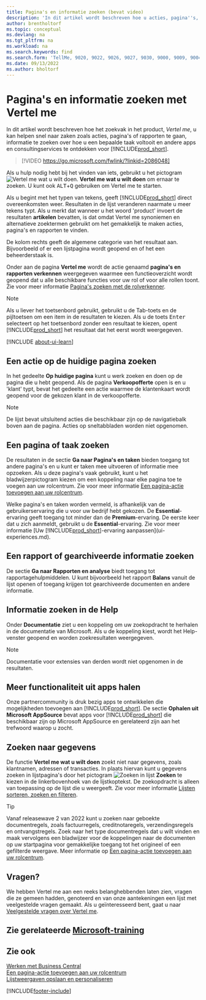 ```yaml
---
title: Pagina's en informatie zoeken (bevat video)
description: 'In dit artikel wordt beschreven hoe u acties, pagina''s, rapporten, documentatie, en gegevens zoekt, en ook andere apps en consultingservices.'
author: brentholtorf
ms.topic: conceptual
ms.devlang: na
ms.tgt_pltfrm: na
ms.workload: na
ms.search.keywords: find
ms.search.form: 'TellMe, 9020, 9022, 9026, 9027, 9030, 9000, 9009, 9004, 9005, 9024, 9006, 9007, 9010, 9016, 9017'
ms.date: 09/13/2022
ms.author: bholtorf
---
```

# <a name="finding-pages-and-information-with-tell-me"></a><a name="finding-pages-and-information-with-tell-me"></a>Pagina's en informatie zoeken met Vertel me

In dit artikel wordt beschreven hoe het zoekvak in het product, *Vertel me*, u kan helpen snel naar zaken zoals acties, pagina's of rapporten te gaan, informatie te zoeken over hoe u een bepaalde taak voltooit en andere apps en consultingservices te ontdekken voor [!INCLUDE[prod_short](includes/prod_short.md)].  


> [!VIDEO https://go.microsoft.com/fwlink/?linkid=2086048]

Als u hulp nodig hebt bij het vinden van iets, gebruikt u het pictogram ![Vertel me wat u wilt doen.](media/ui-search/search.png "Zoeken naar pagina of rapport") **Vertel me wat u wilt doen** om ernaar te zoeken. U kunt ook <kbd>ALT</kbd>+<kbd>Q</kbd> gebruiken om Vertel me te starten.

Als u begint met het typen van tekens, geeft [!INCLUDE[prod_short](includes/prod_short.md)] direct overeenkomsten weer. Resultaten in de lijst veranderen naarmate u meer tekens typt. Als u merkt dat wanneer u het woord 'product' invoert de resultaten **artikelen** bevatten, is dat omdat Vertel me synoniemen en alternatieve zoektermen gebruikt om het gemakkelijk te maken acties, pagina's en rapporten te vinden.

De kolom rechts geeft de algemene categorie van het resultaat aan. Bijvoorbeeld of er een lijstpagina wordt geopend en of het een beheerderstaak is.  

Onder aan de pagina **Vertel me** wordt de actie genaamd **pagina's en rapporten verkennen** weergegeven waarmee een functieoverzicht wordt geopend dat u alle beschikbare functies voor uw rol of voor alle rollen toont. Zie voor meer informatie [Pagina's zoeken met de rolverkenner](ui-role-explorer.md).

> [!NOTE]  
> Als u liever het toetsenbord gebruikt, gebruikt u de Tab-toets en de pijltoetsen om een item in de resultaten te kiezen. Als u de toets <kbd>Enter</kbd> selecteert op het toetsenbord zonder een resultaat te kiezen, opent [!INCLUDE[prod_short](includes/prod_short.md)] het resultaat dat het eerst wordt weergegeven.

[!INCLUDE [about-ui-learn](includes/about-ui-learn.md)]

## <a name="find-an-action-on-the-current-page"></a><a name="find-an-action-on-the-current-page"></a>Een actie op de huidige pagina zoeken

In het gedeelte **Op huidige pagina** kunt u werk zoeken en doen op de pagina die u hebt geopend. Als de pagina **Verkoopofferte** open is en u 'klant' typt, bevat het gedeelte een actie waarmee de klantenkaart wordt geopend voor de gekozen klant in de verkoopofferte.

> [!NOTE]  
> De lijst bevat uitsluitend acties die beschikbaar zijn op de navigatiebalk boven aan de pagina. Acties op sneltabbladen worden niet opgenomen.  

## <a name="find-a-page-or-a-task"></a><a name="find-a-page-or-a-task"></a>Een pagina of taak zoeken

De resultaten in de sectie **Ga naar Pagina's en taken** bieden toegang tot andere pagina's en u kunt er taken mee uitvoeren of informatie mee opzoeken. Als u deze pagina's vaak gebruikt, kunt u het bladwijzerpictogram kiezen om een koppeling naar elke pagina toe te voegen aan uw rolcentrum. Zie voor meer informatie [Een pagina-actie toevoegen aan uw rolcentrum](ui-bookmarks.md).

Welke pagina's en taken worden vermeld, is afhankelijk van de gebruikerservaring die u voor uw bedrijf hebt gekozen. De **Essential**-ervaring geeft toegang tot minder dan de **Premium**-ervaring. De eerste keer dat u zich aanmeldt, gebruikt u de **Essential**-ervaring. Zie voor meer informatie [Uw [!INCLUDE[prod_short](includes/prod_short.md)]-ervaring aanpassen](ui-experiences.md).

## <a name="find-a-report-or-archived-information"></a><a name="find-a-report-or-archived-information"></a>Een rapport of gearchiveerde informatie zoeken

De sectie **Ga naar Rapporten en analyse** biedt toegang tot rapportagehulpmiddelen. U kunt bijvoorbeeld het rapport **Balans** vanuit de lijst openen of toegang krijgen tot gearchiveerde documenten en andere informatie.  

## <a name="find-information-in-the-help"></a><a name="find-information-in-the-help"></a>Informatie zoeken in de Help

Onder **Documentatie** ziet u een koppeling om uw zoekopdracht te herhalen in de documentatie van Microsoft. Als u de koppeling kiest, wordt het Help-venster geopend en worden zoekresultaten weergegeven.  

> [!NOTE]  
> Documentatie voor extensies van derden wordt niet opgenomen in de resultaten.

## <a name="get-more-functionality-from-apps"></a><a name="get-more-functionality-from-apps"></a>Meer functionaliteit uit apps halen

Onze partnercommunity is druk bezig apps te ontwikkelen die mogelijkheden toevoegen aan [!INCLUDE[prod_short](includes/prod_short.md)]. De sectie **Ophalen uit Microsoft AppSource** bevat apps voor [!INCLUDE[prod_short](includes/prod_short.md)] die beschikbaar zijn op Microsoft AppSource en gerelateerd zijn aan het trefwoord waarop u zocht.

## <a name="search-for-data"></a><a name="search-for-data"></a>Zoeken naar gegevens

De functie **Vertel me wat u wilt doen** zoekt niet naar gegevens, zoals klantnamen, adressen of transacties. In plaats hiervan kunt u gegevens zoeken in lijstpagina's door het pictogram ![Zoeken in lijst](media/ui-search/search-list.png "Pictogram Zoeken in lijst") **Zoeken** te kiezen in de linkerbovenhoek van de lijstkoptekst. De zoekopdracht is alleen van toepassing op de lijst die u weergeeft. Zie voor meer informatie [Lijsten sorteren, zoeken en filteren](ui-enter-criteria-filters.md).  

> [!TIP]
> Vanaf releasewave 2 van 2022 kunt u zoeken naar geboekte documentregels, zoals factuurregels, creditnotaregels, verzendingsregels en ontvangstregels. Zoek naar het type documentregels dat u wilt vinden en maak vervolgens een bladwijzer voor de koppelingen naar de documenten op uw startpagina voor gemakkelijke toegang tot het origineel of een gefilterde weergave. Meer informatie op [Een pagina-actie toevoegen aan uw rolcentrum](ui-bookmarks.md).

## <a name="questions"></a><a name="questions"></a>Vragen?

We hebben Vertel me aan een reeks belanghebbenden laten zien, vragen die ze gemeen hadden, genoteerd en van onze aantekeningen een lijst met veelgestelde vragen gemaakt. Als u geïnteresseerd bent, gaat u naar [Veelgestelde vragen over Vertel me](ui-search-faq.md).

## <a name="see-related-microsoft-training"></a><a name="see-related-microsoft-training"></a>Zie gerelateerde [Microsoft-training](/training/modules/user-interface-dynamics-365-business-central/index)

## <a name="see-also"></a><a name="see-also"></a>Zie ook

[Werken met Business Central](ui-work-product.md)  
[Een pagina-actie toevoegen aan uw rolcentrum](ui-bookmarks.md)  
[Lijstweergaven opslaan en personaliseren](ui-views.md)  


[!INCLUDE[footer-include](includes/footer-banner.md)]
